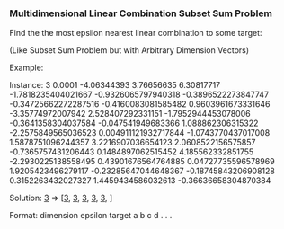 ### Multidimensional Linear Combination Subset Sum Problem

Find the the most epsilon nearest linear combination to some target:

(Like Subset Sum Problem but with Arbitrary Dimension Vectors)

Example:

Instance:
3 0.0001
-4.06344393  3.76656635  6.30817717
-1.7818235404021667 -0.9326065797940318 -0.3896522273847747
-0.34725662272287516 -0.4160083081585482 0.9603961673331646
-3.35774972007942 2.528407292331151 -1.7952944453078006
-0.3641358304037584 -0.047541949683366 1.088862306315322
-2.2575849565036523 0.004911121932717844 -1.0743770437017008
1.5878751096244357 3.2216907036654123 2.0608522156575857
-0.7365757431206443 0.1484897062515452 4.185562332851755
-2.2930225138558495 0.43901676564764885 0.04727735596578969
1.9205423496279117 -0.23285647044648367 -0.18745843206908128
0.3152263432027327 1.4459434586032613 -0.36636658304870384

Solution:
[3](-4.06344,3.76657,6.30818) => [[3](-0.364136,-0.0475419,1.08886), [3](-2.29302,0.439017,0.0472774), [3](-2.25758,0.00491112,-1.07438), [3](-0.736576,0.14849,4.18556), [3](1.58788,3.22169,2.06085), ]

Format:
dimension epsilon
target
a
b
c
d
.
.
.


